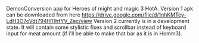 DemonConversion app for Heroes of might and magic 3 HotA.
Version 1 apk can be downloaded from here https://drive.google.com/file/d/1nhKMTey-LdH3O7oVdt794HTlhfYV_Zec/view
Version 2 currently is in a development state. It will contain some stylistic fixes and scrollbar instead of keyboard input for meat amount (if i'll be able to make that bar as it is in Homm3).
